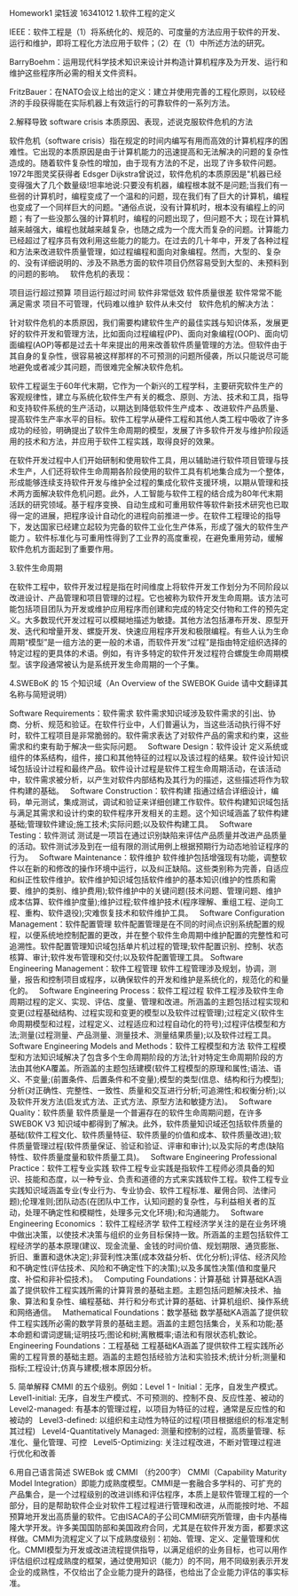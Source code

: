 Homework1
梁钰波
16341012
1.软件工程的定义

IEEE：软件工程是（1）将系统化的、规范的、可度量的方法应用于软件的开发、运行和维护，即将工程化方法应用于软件；（2）在（1）中所述方法的研究。

BarryBoehm：运用现代科学技术知识来设计并构造计算机程序及为开发、运行和维护这些程序所必需的相关文件资料。

FritzBauer：在NATO会议上给出的定义：建立并使用完善的工程化原则，以较经济的手段获得能在实际机器上有效运行的可靠软件的一系列方法。

2.解释导致 software crisis 本质原因、表现，述说克服软件危机的方法

软件危机（software crisis）指在规定的时间内编写有用而高效的计算机程序的困难性。它出现的本质原因是由于计算机能力的迅速提高和无法解决的问题的复杂性造成的。随着软件复杂性的增加，由于现有方法的不足，出现了许多软件问题。1972年图灵奖获得者 Edsger Dijkstra曾说过，软件危机的本质原因是"机器已经变得强大了几个数量级!坦率地说:只要没有机器，编程根本就不是问题;当我们有一些弱的计算机时，编程变成了一个温和的问题，现在我们有了巨大的计算机，编程也变成了一个同样巨大的问题。"通俗点说，没有计算机时，根本没有编程上的问题；有了一些没那么强的计算机时，编程的问题出现了，但问题不大；现在计算机越来越强大，编程也就越来越复杂，也随之成为一个庞大而复杂的问题。计算能力已经超过了程序员有效利用这些能力的能力。在过去的几十年中，开发了各种过程和方法来改进软件质量管理，如过程编程和面向对象编程。然而，大型的、复杂的、没有详细说明的、涉及不熟悉方面的软件项目仍然容易受到大型的、未预料到的问题的影响。
 
软件危机的表现：

项目运行超过预算
项目运行超过时间
软件非常低效
软件质量很差
软件常常不能满足需求
项目不可管理，代码难以维护
软件从未交付
 
软件危机的解决方法：

针对软件危机的本质原因，我们需要构建软件生产的最佳实践与知识体系，发展更好的软件开发和管理方法，比如面向过程编程(PP)、面向对象编程(OOP)、面向切面编程(AOP)等都是过去十年来提出的用来改善软件质量管理的方法。但软件由于其自身的复杂性，很容易被这样那样的不可预测的问题所侵袭，所以只能说尽可能地避免或者减少其问题，而很难完全解决软件危机。

软件工程诞生于60年代末期，它作为一个新兴的工程学科，主要研究软件生产的客观规律性，建立与系统化软件生产有关的概念、原则、方法、技术和工具，指导和支持软件系统的生产活动，以期达到降低软件生产成本 、改进软件产品质量、提高软件生产率水平的目标。软件工程学从硬件工程和其他人类工程中吸收了许多成功的经验，明确提出了软件生命周期的模型，发展了许多软件开发与维护阶段适用的技术和方法，并应用于软件工程实践，取得良好的效果。

在软件开发过程中人们开始研制和使用软件工具，用以辅助进行软件项目管理与技术生产，人们还将软件生命周期各阶段使用的软件工具有机地集合成为一个整体，形成能够连续支持软件开发与维护全过程的集成化软件支援环境，以期从管理和技术两方面解决软件危机问题。此外，人工智能与软件工程的结合成为80年代末期活跃的研究领域。基于程序变换、自动生成和可重用软件等软件新技术研究也已取得一定的进展，把程序设计自动化的进程向前推进一步。在软件工程理论的指导下，发达国家已经建立起较为完备的软件工业化生产体系，形成了强大的软件生产能力 。软件标准化与可重用性得到了工业界的高度重视，在避免重用劳动，缓解软件危机方面起到了重要作用。

3.软件生命周期

在软件工程中，软件开发过程是指在时间维度上将软件开发工作划分为不同阶段以改进设计、产品管理和项目管理的过程。它也被称为软件开发生命周期。该方法可能包括项目团队为开发或维护应用程序而创建和完成的特定交付物和工件的预先定义。大多数现代开发过程可以模糊地描述为敏捷。其他方法包括瀑布开发、原型开发、迭代和增量开发、螺旋开发、快速应用程序开发和极限编程。有些人认为生命周期“模型”是一组方法的更一般的术语，而软件开发“过程”是指由特定组织选择的特定过程的更具体的术语。例如，有许多特定的软件开发过程符合螺旋生命周期模型。该字段通常被认为是系统开发生命周期的一个子集。

4.SWEBoK 的 15 个知识域（An Overview of the SWEBOK Guide 请中文翻译其名称与简短说明）

Software Requirements：软件需求
软件需求知识域涉及软件需求的引出、协商、分析、规范和验证。在软件行业中，人们普遍认为，当这些活动执行得不好时，软件工程项目是非常脆弱的。软件需求表达了对软件产品的需求和约束，这些需求和约束有助于解决一些实际问题。
 
Software Design：软件设计
定义系统或组件的体系结构，组件，接口和其他特征的过程以及该过程的结果。软件设计知识域包括设计过程和最终产品。软件设计过程是软件工程生命周期活动，在该活动中，软件需求被分析，以产生对软件内部结构及其行为的描述，这些描述将作为软件构建的基础。
 
Software Construction：软件构建
指通过结合详细设计，编码，单元测试，集成测试，调试和验证来详细创建工作软件。软件构建知识域包括与满足其需求和设计约束的软件程序开发相关的主题。这个知识域涵盖了软件构建基础;管理软件建设;施工技术;实际问题;以及软件构建工具。
 
Software Testing：软件测试
测试是一项旨在通过识别缺陷来评估产品质量并改进产品质量的活动。软件测试涉及到在一组有限的测试用例上根据预期行为动态地验证程序的行为。
 
Software Maintenance：软件维护
软件维护包括增强现有功能，调整软件以在新的和修改的操作环境中运行，以及纠正缺陷。这些类别称为完善，自适应和纠正性软件维护。软件维护知识域包括软件维护的基本知识(维护的性质和需要、维护的类别、维护费用);软件维护中的关键问题(技术问题、管理问题、维护成本估算、软件维护度量);维护过程;软件维护技术(程序理解、重组工程、逆向工程、重构、软件退役);灾难恢复技术和软件维护工具。
 
Software Configuration Management：软件配置管理
软件配置管理是在不同的时间点识别系统配置的规程，以便系统地控制配置的更改，并在整个软件生命周期中维护配置的完整性和可追溯性。软件配置管理知识域包括单片机过程的管理;软件配置识别、控制、状态核算、审计;软件发布管理和交付;以及软件配置管理工具。
Software Engineering Management：软件工程管理
软件工程管理涉及规划，协调，测量，报告和控制项目或程序，以确保软件的开发和维护是系统化的，规范化的和量化的。
 
Software Engineering Process：软件工程过程
软件工程涉及软件生命周期过程的定义、实现、评估、度量、管理和改进。所涵盖的主题包括过程实现和变更(过程基础结构、过程实现和变更的模型以及软件过程管理);过程定义(软件生命周期模型和过程，过程定义、过程适应和过程自动化的符号);过程评估模型和方法;测量(过程测量、产品测量、测量技术、测量结果质量);以及软件过程工具。
 
Software Engineering Models and Methods：软件工程模型和方法
软件工程模型和方法知识域解决了包含多个生命周期阶段的方法;针对特定生命周期阶段的方法由其他KA覆盖。所涵盖的主题包括建模(软件工程模型的原理和属性;语法、语义、不变量;(前置条件、后置条件和不变量);模型的类型(信息、结构和行为模型);分析(对正确性、完整性、一致性、质量和交互进行分析;可追溯性;和权衡分析);以及软件开发方法(启发式方法、正式方法、原型方法和敏捷方法)。
 
Software Quality：软件质量
软件质量是一个普遍存在的软件生命周期问题，在许多SWEBOK V3 知识域中都得到了解决。此外，软件质量知识域还包括软件质量的基础(软件工程文化、软件质量特征、软件质量的价值和成本、软件质量改进);软件质量管理过程(软件质量保证、验证和验证、评审和审计);以及实际的考虑(缺陷特性、软件质量度量和软件质量工具)。
 
Software Engineering Professional Practice：软件工程专业实践
软件工程专业实践是指软件工程师必须具备的知识、技能和态度，以一种专业、负责和道德的方式来实践软件工程。软件工程专业实践知识域涵盖专业(专业行为、专业协会、软件工程标准、雇佣合同、法律问题);伦理准则;团队动态(在团队中工作，认知问题的复杂性，与利益相关者的互动，处理不确定性和模糊性，处理多元文化环境);和沟通能力。
 
Software Engineering Economics ：软件工程经济学
软件工程经济学关注的是在业务环境中做出决策，以使技术决策与组织的业务目标保持一致。所涵盖的主题包括软件工程经济学的基本原理(建议、现金流量、金钱的时间价值、规划期限、通货膨胀、折旧、重置和退休决定);非营利性决策(成本效益分析、优化分析);评估、经济风险和不确定性(评估技术、风险和不确定性下的决策);以及多属性决策(值和度量尺度、补偿和非补偿技术)。
 
Computing Foundations：计算基础
计算基础KA涵盖了提供软件工程实践所需的计算背景的基础主题。主题包括问题解决技术、抽象、算法和复杂性、编程基础、并行和分布式计算的基础、计算机组织、操作系统和网络通信。
 
Mathematical Foundations：数学基础
数学基础KA涵盖了提供软件工程实践所必需的数学背景的基础主题。涵盖的主题包括集合，关系和功能;基本命题和谓词逻辑;证明技巧;图论和树;离散概率;语法和有限状态机;数论。
Engineering Foundations：工程基础
工程基础KA涵盖了提供软件工程实践所必需的工程背景的基础主题。涵盖的主题包括经验方法和实验技术;统计分析;测量和指标;工程设计;仿真与建模;根本原因分析。

5. 简单解释 CMMI 的五个级别。例如：Level 1 - Initial：无序，自发生产模式。
Level1-initial: 无序，自发生产模式、不可预测的、控制不良、反应性差、被动的
 
Level2-managed: 有基本的管理过程，以项目为特征的过程，通常是反应性的和被动的
 
Level3-defined: 以组织和主动性为特征的过程(项目根据组织的标准定制其过程)
 
Level4-Quantitatively Managed: 测量和控制的过程，高质量管理、标准化、量化管理、可控
 
Level5-Optimizing: 关注过程改进，不断对管理过程进行优化和改善

6.用自己语言简述 SWEBok 或 CMMI （约200字）
CMMI（Capability Maturity Model Integration）即能力成熟度模型。CMMI是一套融合多学科的、可扩充的产品集合，是一个过程级别的改进训练和评估程序，本质上是软件管理工程的一个部分，目的是帮助软件企业对软件工程过程进行管理和改进，从而能按时地、不超预算地开发出高质量的软件。它由ISACA的子公司CMMI研究所管理，由卡内基梅隆大学开发。许多美国国防部和美国政府合同，尤其是在软件开发方面，都要求这样做。CMMI为流程定义了以下成熟度级别：初始、管理、定义、定量管理和优化。CMMI模型为开发或改进流程提供指导，以满足组织的业务目标，也可以用作评估组织过程成熟度的框架，通过使用知识（能力）的不同，用不同级别表示开发企业的成熟性，不仅给出了企业能力提升的路径，也给出了企业能力评估的事实标准。

